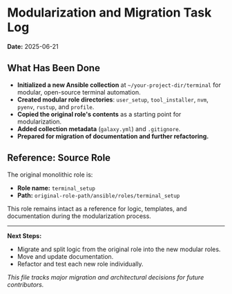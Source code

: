 # Modularization and Migration Task Log

**Date:** 2025-06-21

## What Has Been Done

- **Initialized a new Ansible collection** at `~/your-project-dir/terminal` for modular, open-source terminal automation.
- **Created modular role directories**: `user_setup`, `tool_installer`, `nvm`, `pyenv`, `rustup`, and `profile`.
- **Copied the original role's contents** as a starting point for modularization.
- **Added collection metadata** (`galaxy.yml`) and `.gitignore`.
- **Prepared for migration of documentation and further refactoring.**

## Reference: Source Role

The original monolithic role is:

- **Role name:** `terminal_setup`
- **Path:** `original-role-path/ansible/roles/terminal_setup`

This role remains intact as a reference for logic, templates, and documentation during the modularization process.

---

**Next Steps:**
- Migrate and split logic from the original role into the new modular roles.
- Move and update documentation.
- Refactor and test each new role individually.

*This file tracks major migration and architectural decisions for future contributors.*
